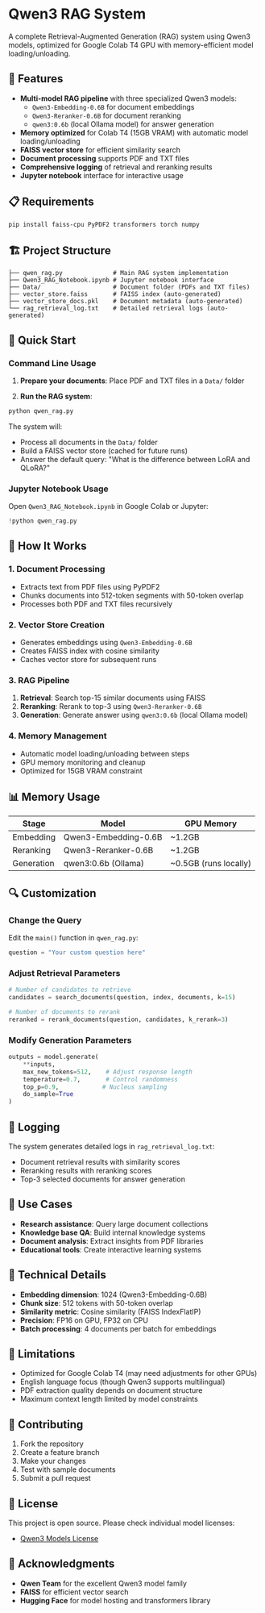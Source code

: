 # Qwen3 RAG System

A complete Retrieval-Augmented Generation (RAG) system using Qwen3 models, optimized for Google Colab T4 GPU with memory-efficient model loading/unloading.

## 🚀 Features

- **Multi-model RAG pipeline** with three specialized Qwen3 models:
  - `Qwen3-Embedding-0.6B` for document embeddings
  - `Qwen3-Reranker-0.6B` for document reranking
  - `qwen3:0.6b` (local Ollama model) for answer generation
- **Memory optimized** for Colab T4 (15GB VRAM) with automatic model loading/unloading
- **FAISS vector store** for efficient similarity search
- **Document processing** supports PDF and TXT files
- **Comprehensive logging** of retrieval and reranking results
- **Jupyter notebook** interface for interactive usage

## 📋 Requirements

```bash
pip install faiss-cpu PyPDF2 transformers torch numpy
```

## 🏗️ Project Structure

```
├── qwen_rag.py              # Main RAG system implementation
├── Qwen3_RAG_Notebook.ipynb # Jupyter notebook interface
├── Data/                    # Document folder (PDFs and TXT files)
├── vector_store.faiss       # FAISS index (auto-generated)
├── vector_store_docs.pkl    # Document metadata (auto-generated)
└── rag_retrieval_log.txt    # Detailed retrieval logs (auto-generated)
```

## 🚀 Quick Start

### Command Line Usage

1. **Prepare your documents**: Place PDF and TXT files in a `Data/` folder

2. **Run the RAG system**:
```bash
python qwen_rag.py
```

The system will:
- Process all documents in the `Data/` folder
- Build a FAISS vector store (cached for future runs)
- Answer the default query: "What is the difference between LoRA and QLoRA?"

### Jupyter Notebook Usage

Open `Qwen3_RAG_Notebook.ipynb` in Google Colab or Jupyter:

```python
!python qwen_rag.py
```

## 🔧 How It Works

### 1. Document Processing
- Extracts text from PDF files using PyPDF2
- Chunks documents into 512-token segments with 50-token overlap
- Processes both PDF and TXT files recursively

### 2. Vector Store Creation
- Generates embeddings using `Qwen3-Embedding-0.6B`
- Creates FAISS index with cosine similarity
- Caches vector store for subsequent runs

### 3. RAG Pipeline
1. **Retrieval**: Search top-15 similar documents using FAISS
2. **Reranking**: Rerank to top-3 using `Qwen3-Reranker-0.6B`
3. **Generation**: Generate answer using `qwen3:0.6b` (local Ollama model)

### 4. Memory Management
- Automatic model loading/unloading between steps
- GPU memory monitoring and cleanup
- Optimized for 15GB VRAM constraint

## 📊 Memory Usage

| Stage | Model | GPU Memory |
|-------|-------|------------|
| Embedding | Qwen3-Embedding-0.6B | ~1.2GB |
| Reranking | Qwen3-Reranker-0.6B | ~1.2GB |
| Generation | qwen3:0.6b (Ollama) | ~0.5GB (runs locally) |

## 🔍 Customization

### Change the Query
Edit the `main()` function in `qwen_rag.py`:

```python
question = "Your custom question here"
```

### Adjust Retrieval Parameters
```python
# Number of candidates to retrieve
candidates = search_documents(question, index, documents, k=15)

# Number of documents to rerank
reranked = rerank_documents(question, candidates, k_rerank=3)
```

### Modify Generation Parameters
```python
outputs = model.generate(
    **inputs,
    max_new_tokens=512,    # Adjust response length
    temperature=0.7,       # Control randomness
    top_p=0.9,            # Nucleus sampling
    do_sample=True
)
```

## 📝 Logging

The system generates detailed logs in `rag_retrieval_log.txt`:
- Document retrieval results with similarity scores
- Reranking results with reranking scores
- Top-3 selected documents for answer generation

## 🎯 Use Cases

- **Research assistance**: Query large document collections
- **Knowledge base QA**: Build internal knowledge systems
- **Document analysis**: Extract insights from PDF libraries
- **Educational tools**: Create interactive learning systems

## 🔧 Technical Details

- **Embedding dimension**: 1024 (Qwen3-Embedding-0.6B)
- **Chunk size**: 512 tokens with 50-token overlap
- **Similarity metric**: Cosine similarity (FAISS IndexFlatIP)
- **Precision**: FP16 on GPU, FP32 on CPU
- **Batch processing**: 4 documents per batch for embeddings

## 🚨 Limitations

- Optimized for Google Colab T4 (may need adjustments for other GPUs)
- English language focus (though Qwen3 supports multilingual)
- PDF extraction quality depends on document structure
- Maximum context length limited by model constraints

## 🤝 Contributing

1. Fork the repository
2. Create a feature branch
3. Make your changes
4. Test with sample documents
5. Submit a pull request

## 📄 License

This project is open source. Please check individual model licenses:
- [Qwen3 Models License](https://huggingface.co/Qwen)

## 🙏 Acknowledgments

- **Qwen Team** for the excellent Qwen3 model family
- **FAISS** for efficient vector search
- **Hugging Face** for model hosting and transformers library
